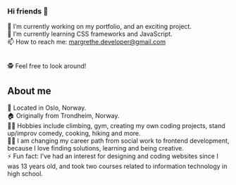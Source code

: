 ### Hi friends 👋

🔭 I’m currently working on my portfolio, and an exciting project. <br>
🌱 I’m currently learning CSS frameworks and JavaScript.<br>
📫 How to reach me: margrethe.developer@gmail.com<br><br>

🕵️ Feel free to look around!

## About me 
<!-- TO DO: add more details about me later -->
📍 Located in Oslo, Norway.<br>
🏠 Originally from Trondheim, Norway.<br>
🧗‍♀️ Hobbies include climbing, gym, creating my own coding projects, stand up/improv comedy, cooking, hiking and more.<br>
🤹‍♀️ I am changing my career path from social work to frontend development, because I love finding solutions, learning and being creative.<br>
⚡ Fun fact: I've had an interest for designing and coding websites since I was 13 years old, and took two courses related to information technology in high school.<br><br>



